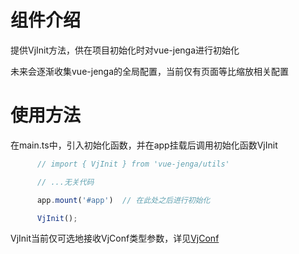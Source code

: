 # 组件介绍

提供VjInit方法，供在项目初始化时对vue-jenga进行初始化  

未来会逐渐收集vue-jenga的全局配置，当前仅有页面等比缩放相关配置  

# 使用方法

在main.ts中，引入初始化函数，并在app挂载后调用初始化函数VjInit  

```ts
      // import { VjInit } from 'vue-jenga/utils'

      // ...无关代码

      app.mount('#app')  // 在此处之后进行初始化

      VjInit();
```

VjInit当前仅可选地接收VjConf类型参数，详见[VjConf](/utils/conf)